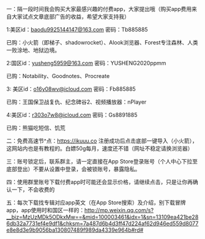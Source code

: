 一：隔一段时间我会购买大家最感兴趣的付费app，大家提出哦（购买app费用来自大家试点文章底部广告的收益，希望大家支持我）

1:美区id：baodu9925144147@163.com
密码：Tb885885

已购：小火箭（即梯子、shadowrocket）、Alook浏览器、Forest专注森林、人类一败涂地、地狱边境。

2:国区id：yusheng5959@163.com
密码：YUSHENG2020ppmm

已购：Notability、Goodnotes、Procreate

3: 美区id：o16y08wv@icloud.com
密码：Fb885885

已购：王国保卫战复仇、纪念碑谷2、视频播放器：nPlayer

4:美区id：r303o7w8@icloud.com
密码：Gs8891885

已购：熊猫吃短信、饥荒

二：免费高速节^点：https://ikuuu.co
注册成功后点击底部一键导入（小火箭），这网站内也是有教程的。白嫖50g每月，速度还不错（网址不稳定请换浏览器）

三：账号锁定后，联系群主，请一定直接在App Store登录账号（个人中心下拉至底部登出）不要从设置中登录，会被锁账号，暴露隐私。

四：使用群里账号下载付费app时可能还会显示价格，请继续点击，只是让你再确认一下，不会收费的

五：每次下载找专辑对应app英文（在App Store搜索）及介绍，别下载冒牌app，app使用时和国区一样的：http://mp.weixin.qq.com/s?__biz=MzUzMDk5ODkxMw==&mid=100003461&idx=1&sn=13109ea421be286db32a7731ef4e9df1&chksm=7a487d6b4d3ff47d224af62d946ed559d8077e8e8d3e9b9056ba130807489f989da4339e964b#rd# 
